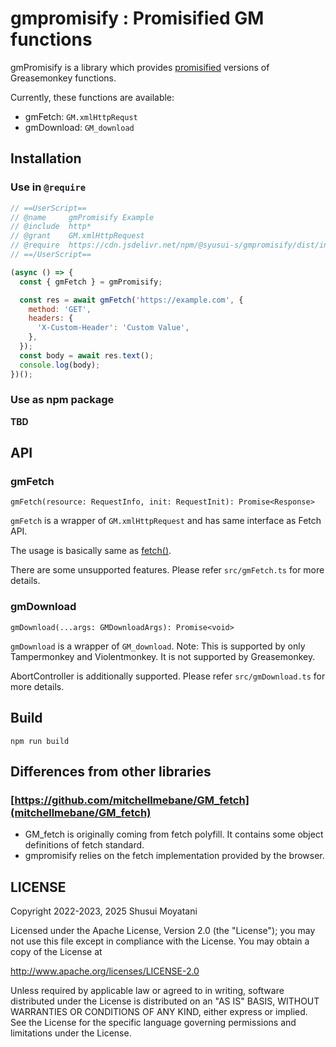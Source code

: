 gmpromisify : Promisified GM functions
===

gmPromisify is a library which provides [promisified](https://developer.mozilla.org/en-US/docs/Web/JavaScript/Reference/Global_Objects/Promise) versions of Greasemonkey functions.

Currently, these functions are available:

* gmFetch:    `GM.xmlHttpRequst`
* gmDownload: `GM_download`

## Installation

### Use in `@require`

```javascript
// ==UserScript==
// @name     gmPromisify Example
// @include  http*
// @grant    GM.xmlHttpRequest
// @require  https://cdn.jsdelivr.net/npm/@syusui-s/gmpromisify/dist/index.iife.js
// ==/UserScript==

(async () => {
  const { gmFetch } = gmPromisify;

  const res = await gmFetch('https://example.com', {
    method: 'GET',
    headers: {
      'X-Custom-Header': 'Custom Value',
    },
  });
  const body = await res.text();
  console.log(body);
})();
```

### Use as npm package

**TBD**

## API

### gmFetch

`gmFetch(resource: RequestInfo, init: RequestInit): Promise<Response>`

`gmFetch` is a wrapper of `GM.xmlHttpRequest` and has same interface as Fetch API.

The usage is basically same as [fetch()](https://developer.mozilla.org/en-US/docs/Web/API/fetch).

There are some unsupported features. Please refer `src/gmFetch.ts` for more details.

### gmDownload

`gmDownload(...args: GMDownloadArgs): Promise<void>`

`gmDownload` is a wrapper of `GM_download`.
Note: This is supported by only Tampermonkey and Violentmonkey. It is not supported by Greasemonkey.

AbortController is additionally supported. Please refer `src/gmDownload.ts` for more details.

## Build

```
npm run build
```

## Differences from other libraries

### [https://github.com/mitchellmebane/GM_fetch](mitchellmebane/GM_fetch)
- GM_fetch is originally coming from fetch polyfill. It contains some object definitions of fetch standard.
- gmpromisify relies on the fetch implementation provided by the browser.

## LICENSE

Copyright 2022-2023, 2025 Shusui Moyatani

Licensed under the Apache License, Version 2.0 (the "License");
you may not use this file except in compliance with the License.
You may obtain a copy of the License at

http://www.apache.org/licenses/LICENSE-2.0

Unless required by applicable law or agreed to in writing, software
distributed under the License is distributed on an "AS IS" BASIS,
WITHOUT WARRANTIES OR CONDITIONS OF ANY KIND, either express or implied.
See the License for the specific language governing permissions and
limitations under the License.
